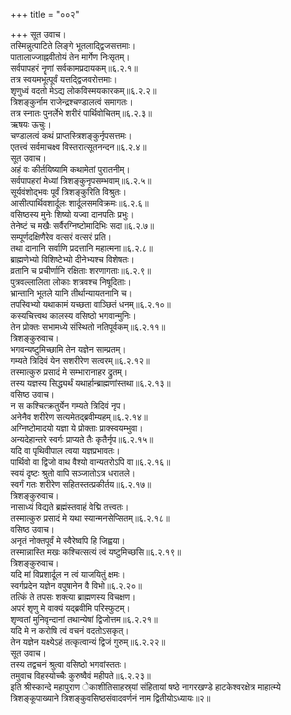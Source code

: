 +++
title = "००२"

+++
सूत उवाच।  
तस्मिन्नुत्पाटिते लिङ्गे भूतलाद्द्विजसत्तमाः।  
पातालाज्जाह्नवीतोयं तेन मार्गेण निःसृतम्।  
सर्वपापहरं नॄणां सर्वकामप्रदायकम्॥६.२.१॥  
तत्र स्वयमभूत्पूर्वं यत्तद्द्विजवरोत्तमाः।  
शृणुध्वं वदतो मेऽद्य लोकविस्मयकारकम्॥६.२.२॥  
त्रिशङ्कुर्नाम राजेन्द्रश्चण्डालत्वं समागतः।  
तत्र स्नातः पुनर्लेभे शरीरं पार्थिवोचितम्॥६.२.३॥  
ऋषयः ऊचुः।  
चण्डालत्वं कथं प्राप्तस्त्रिशङ्कुर्नृपसत्तमः।  
एतत्त्वं सर्वमाचक्ष्व विस्तरात्सूतनन्दन॥६.२.४॥  
सूत उवाच।  
अहं वः कीर्तयिष्यामि कथामेतां पुरातनीम्।  
सर्वपापहरां मेध्यां त्रिशङ्कुनृपसम्भवाम्॥६.२.५॥  
सूर्यवंशोद्भवः पूर्वं त्रिशङ्कुरिति विश्रुतः।  
आसीत्पार्थिवशार्दूलः शार्दूलसमविक्रमः॥६.२.६॥  
वसिष्ठस्य मुनेः शिष्यो यज्वा दानपतिः प्रभुः।  
तेनेष्टं च मखैः सर्वैरग्निष्टोमादिभिः सदा॥६.२.७॥  
सम्पूर्णदक्षिणैरेव वत्सरं वत्सरं प्रति।  
तथा दानानि सर्वाणि प्रदत्तानि महात्मना॥६.२.८॥  
ब्राह्मणेभ्यो विशिष्टेभ्यो दीनेभ्यश्च विशेषतः।  
व्रतानि च प्रचीर्णानि रक्षिताः शरणागताः॥६.२.९॥  
पुत्रवल्लालिता लोकाः शत्रवश्च निषूदिताः।  
भ्रान्तानि भूतले यानि तीर्थान्यायतनानि च।  
तपस्विभ्यो यथाकामं यच्छता वाञ्छितं धनम्॥६.२.१०॥  
कस्यचित्त्वथ कालस्य वसिष्ठो भगवान्मुनिः।  
तेन प्रोक्तः सभामध्ये संस्थितो नतिपूर्वकम्॥६.२.११॥  
त्रिशङ्कुरुवाच।  
भगवन्यष्टुमिच्छामि तेन यज्ञेन साम्प्रतम्।  
गम्यते त्रिदिवं येन सशरीरेण सत्वरम्॥६.२.१२॥  
तस्मात्कुरु प्रसादं मे सम्भारानाहर द्रुतम्।  
तस्य यज्ञस्य सिद्ध्यर्थं यथार्हान्ब्राह्मणांस्तथा॥६.२.१३॥  
वसिष्ठ उवाच।  
न स कश्चित्क्रतुर्येन गम्यते त्रिदिवं नृप।  
अनेनैव शरीरेण सत्यमेतद्ब्रवीम्यहम्॥६.२.१४॥  
अग्निष्टोमादयो यज्ञा ये प्रोक्ताः प्राक्स्वयम्भुवा।  
अन्यदेहान्तरे स्वर्गः प्राप्यते तैः कृतैर्नृप॥६.२.१५॥  
यदि वा पृथिवीपाल त्वया यज्ञप्रभावतः।  
पार्थिवो वा द्विजो वाथ वैश्यो वान्यतरोऽपि वा॥६.२.१६॥  
स्वयं दृष्टः श्रुतो वापि सञ्जातोऽत्र धरातले।  
स्वर्गं गतः शरीरेण सहितस्तत्प्रकीर्तय॥६.२.१७॥  
त्रिशङ्कुरुवाच।  
नासाध्यं विद्यते ब्रह्मंस्तवाहं वेद्मि तत्त्वतः।  
तस्मात्कुरु प्रसादं मे यथा स्यान्मनसेप्सितम्॥६.२.१८॥  
वसिष्ठ उवाच।  
अनृतं नोक्तपूर्वं मे स्वैरेष्वपि हि जिह्वया।  
तस्मान्नास्ति मखः कश्चित्सत्यं त्वं यष्टुमिच्छसि॥६.२.१९॥  
त्रिशङ्कुरुवाच।  
यदि मां विप्रशार्दूल न त्वं याजयितुं क्षमः।  
स्वर्गप्रदेन यज्ञेन वपुषानेन वै विभो॥६.२.२०॥  
तत्किं ते तपसः शक्त्या ब्राह्मणस्य विचक्षण।  
अपरं शृणु मे वाक्यं यद्ब्रवीमि परिस्फुटम्।  
शृण्वतां मुनिवृन्दानां तथान्येषां द्विजोत्तम॥६.२.२१॥  
यदि मे न करोषि त्वं वचनं वदतोऽसकृत्।  
तेन यज्ञेन यक्ष्येऽहं तत्कृत्वान्यं द्विजं गुरुम्॥६.२.२२॥  
सूत उवाच।  
तस्य तद्वचनं श्रुत्वा वसिष्ठो भगवांस्ततः।  
तमुवाच विहस्योच्चैः कुरुष्वैवं महीपते॥६.२.२३॥  
इति श्रीस्कान्दे महापुराण ेकाशीतिसाहस्र्यां संहितायां षष्ठे नागरखण्डे हाटकेश्वरक्षेत्र माहात्म्ये त्रिशङ्कूपाख्याने त्रिशङ्कुवसिष्ठसंवादवर्णनं नाम द्वितीयोऽध्यायः॥२॥
